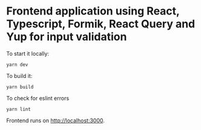 # Frontend application using React, Typescript, Formik, React Query and Yup for input validation

To start it locally:

```
yarn dev
```

To build it:

```
yarn build
```

To check for eslint errors

```
yarn lint
```

Frontend runs on [http://localhost:3000](http://localhost:3000).
